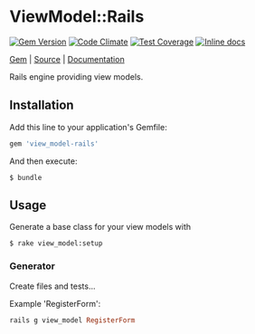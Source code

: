 [github]: https://github.com/neopoly/view_model-rails
[doc]: http://rubydoc.info/github/neopoly/view_model-rails/master/file/README.md
[gem]: https://rubygems.org/gems/view_model-rails
[travis-badge]: https://img.shields.io/travis/neopoly/view_model-rails.svg?branch=master
[codeclimate]: https://codeclimate.com/github/neopoly/view_model-rails
[inchpages]: https://inch-ci.org/github/neopoly/view_model-rails

# ViewModel::Rails

[![Gem Version](https://img.shields.io/gem/v/view_model-rails.svg)][gem]
[![Code Climate](https://img.shields.io/codeclimate/github/neopoly/view_model-rails.svg)][codeclimate]
[![Test Coverage](https://codeclimate.com/github/neopoly/view_model-rails/badges/coverage.svg)][codeclimate]
[![Inline docs](https://inch-ci.org/github/neopoly/view_model-rails.svg?branch=master&style=flat)][inchpages]

[Gem][gem] |
[Source][github] |
[Documentation][doc]

Rails engine providing view models.

## Installation

Add this line to your application's Gemfile:

```ruby
gem 'view_model-rails'
```

And then execute:

    $ bundle

## Usage

Generate a base class for your view models with

    $ rake view_model:setup

### Generator
Create files and tests...

Example 'RegisterForm':

```ruby
rails g view_model RegisterForm
```
